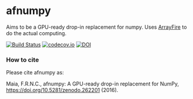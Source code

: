 # afnumpy
Aims to be a GPU-ready drop-in replacement for numpy. Uses [ArrayFire](http://github.com/arrayfire/arrayfire) to do the actual computing.

[![Build Status](https://travis-ci.org/FilipeMaia/afnumpy.svg)](https://travis-ci.org/FilipeMaia/afnumpy) [![codecov.io](https://codecov.io/github/FilipeMaia/afnumpy/coverage.svg?branch=master)](https://codecov.io/github/FilipeMaia/afnumpy?branch=master)
[![DOI](https://zenodo.org/badge/35001963.svg)](https://zenodo.org/badge/latestdoi/35001963)


### How to cite
Please cite afnumpy as:

Maia, F.R.N.C., afnumpy: A GPU-ready drop-in replacement for NumPy, https://doi.org/10.5281/zenodo.262201 (2016).
